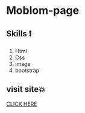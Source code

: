 # Moblom-page

## Skills :exclamation:
1. Html
1. Css
1. image
1. bootstrap

## visit site💥

[CLICK HERE](https://hanaazakaria.github.io/Moblom-page/)
